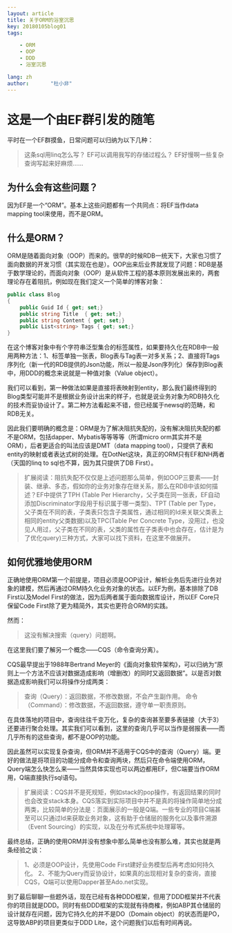 ```yaml
---
layout: article
title: 关于ORM的浴室沉思
key: 20180105blog01
tags:

    - ORM
    - OOP
    - DDD
    - 浴室沉思

lang: zh
author:       "杜小非"
---
```


# 这是一个由EF群引发的随笔

平时在一个EF群摸鱼，日常问题可以归纳为以下几种：

>这条sql用linq怎么写？
>EF可以调用我写的存储过程么？
>EF好慢啊一些复杂查询写起来好麻烦……

## 为什么会有这些问题？

因为EF是一个“ORM”。基本上这些问题都有一个共同点：将EF当作data mapping tool来使用，而不是ORM。

## 什么是ORM？

ORM是随着面向对象（OOP）而来的。很早的时候RDB一统天下，大家也习惯了面向数据的开发习惯（其实现在也是）。OOP出来后业界就发现了问题：RDB是基于数学理论的，而面向对象（OOP）是从软件工程的基本原则发展出来的，两套理论存在着阻抗，例如现在我们定义一个简单的博客对象：

```csharp
public class Blog
{
    public Guid Id { get; set;}
    public string Title  { get; set;}
    public string Content { get; set;}
    public List<string> Tags { get; set;}
}
```

在这个博客对象中有个字符串泛型集合的标签属性，如果要持久化在RDB中一般用两种方法：1、标签单独一张表，Blog表与Tag表一对多关系；2、直接将Tags序列化（新一代的RDB提供的Json功能，所以一般是Json序列化）保存到Blog表中，用DDD的概念来说就是一种值对象（Value object）。

我们可以看到，第一种做法如果是直接将表映射到entity，那么我们最终得到的Blog类型可能并不是根据业务设计出来的样子，也就是说业务对象为RDB持久化的技术而妥协设计了。第二种方法看起来不错，但已经属于newsql的范畴，和RDB无关。

因此我们要明确的概念是：ORM是为了解决阻抗失配的，没有解决阻抗失配的都不是ORM，包括dapper、Mybatis等等等等（所谓micro orm其实并不是ORM），后者更适合的叫法应该是DMT（data mapping tool），只提供了表和entity的映射或者表达式树的处理。在DotNet这块，真正的ORM只有EF和NH两者（天国的linq to sql也不算，因为其只提供了DB First）。

>扩展阅读：阻抗失配不仅仅是上述问题那么简单，例如OOP三要素——封装、继承、多态，假如你的业务对象存在继关系，那么在RDB中该如何描述？EF中提供了TPH (Table Per Hierarchy，父子类在同一张表，EF自动添加Discriminator字段用于标识属于哪一类型)、TPT (Table per Type，父子类在不同的表，子类表只包含子类属性，通过相同的Id来关联父类表上相同的entity父类数据)以及TPC(Table Per Concrete Type，没用过，也没见人用过，父子类在不同的表，父类的属性在子类表中也会存在，估计是为了优化query)三种方式，大家可以找下资料，在这里不做展开。

## 如何优雅地使用ORM

正确地使用ORM第一个前提是，项目必须是OOP设计，解析业务后先进行业务对象的建模，然后再通过ORM持久化业务对象的状态。以EF为例，基本排除了DB First以及Model First的做法，因为后两者属于面向数据库设计，所以EF Core只保留Code First除了更为精简外，其实也更符合ORM的实践。

然而：

>这没有解决搜索（query）问题啊。

在这里我们要了解另一个概念——CQS（命令查询分离）。

CQS最早提出于1988年Bertrand Meyer的《面向对象软件架构》，可以归纳为“原则上一个方法不应该对数据造成影响（增删改）的同时又返回数据”。以是否对数据造成影响我们可以将操作分成两类：

>查询（Query）：返回数据，不修改数据，不会产生副作用。
>命令（Command）：修改数据，不返回数据，遵守单一职责原则。

在具体落地的项目中，查询往往千变万化，复杂的查询甚至要多表链接（大于3）还要进行聚合处理。其实我们可以看到，这里的查询几乎可以当作是弱报表——而几乎所有的这些查询，都不是OOP的功能。

因此虽然可以实现复杂查询，但ORM并不适用于CQS中的查询（Query）端。更好的做法是将项目的功能分成命令和查询两块，然后只在命令端使用ORM，Query端怎么快怎么来——当然具体实现也可以两边都用EF，但C端要当作ORM用，Q端直接执行sql语句。

>扩展阅读：CQS并不是死规矩，例如stack的pop操作，有返回结果的同时也会改变stack本身。CQS落实到实际项目中并不是真的将操作简单地分成两类，比较简单的分法是：页面展示的一般是Q端。一些专业的项目C端甚至可以只通过Id来获取业务对象，这有助于仓储层的服务化以及事件溯源（Event Sourcing）的实现，以及在分布式系统中处理幂等。

最终总结，正确的使用ORM并没有想象中那么简单也没有那么难，其实也就是两条经验之谈：

>1、必须是OOP设计，先使用Code First建好业务模型后再考虑如何持久化。
>2、不能为Query而妥协设计，如果真的出现相对复杂的查询，直接CQS，Q端可以使用Dapper甚至Ado.net实现。

到了最后聊聊一些题外话，现在已经有各种DDD框架，但用了DDD框架并不代表你的项目就是DDD。同时有些DDD框架的实现就有待商榷，例如ABP其仓储层的设计就存在问题，因为它持久化的并不是DO（Domain object）的状态而是PO，这导致ABP的项目更类似于DDD Lite，这个问题我们以后有时间再说。